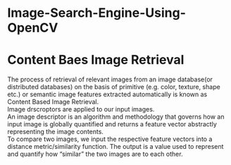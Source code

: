 # Image-Search-Engine-Using-OpenCV
<h1> Content Baes Image Retrieval </h1>
The process of retrieval of relevant images from an
image database(or distributed databases) on the basis
of primitive (e.g. color, texture, shape etc.) or semantic
image features extracted automatically is
known as Content Based Image Retrieval.</br >
Image drscroptors are applied to our input images. </br >
An image descriptor is an algorithm and methodology that governs how an input image is globally quantified and returns a feature vector abstractly representing the image contents.</br >
To compare two images, we input the respective feature vectors into a distance metric/similarity 
function. The output is a value used to represent and quantify how “similar” the two images are 
to each other.

